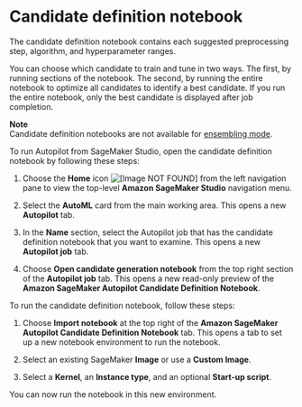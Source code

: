 # Candidate definition notebook<a name="autopilot-candidate-generation-notebook"></a>

The candidate definition notebook contains each suggested preprocessing step, algorithm, and hyperparameter ranges\. 

You can choose which candidate to train and tune in two ways\. The first, by running sections of the notebook\. The second, by running the entire notebook to optimize all candidates to identify a best candidate\. If you run the entire notebook, only the best candidate is displayed after job completion\. 

**Note**  
Candidate definition notebooks are not available for [ensembling mode](https://docs.aws.amazon.com/sagemaker/latest/dg/autopilot-model-support-validation.html#autopilot-candidate-generation-notebook.html)\.

To run Autopilot from SageMaker Studio, open the candidate definition notebook by following these steps:

1. Choose the **Home** icon ![\[Image NOT FOUND\]](http://docs.aws.amazon.com/sagemaker/latest/dg/images/studio/icons/house.png) from the left navigation pane to view the top\-level **Amazon SageMaker Studio** navigation menu\.

1. Select the **AutoML** card from the main working area\. This opens a new **Autopilot** tab\.

1. In the **Name** section, select the Autopilot job that has the candidate definition notebook that you want to examine\. This opens a new **Autopilot job** tab\.

1. Choose **Open candidate generation notebook** from the top right section of the **Autopilot job** tab\. This opens a new read\-only preview of the **Amazon SageMaker Autopilot Candidate Definition Notebook**\.

To run the candidate definition notebook, follow these steps:

1. Choose **Import notebook** at the top right of the **Amazon SageMaker Autopilot Candidate Definition Notebook** tab\. This opens a tab to set up a new notebook environment to run the notebook\.

1. Select an existing SageMaker **Image** or use a **Custom Image**\. 

1. Select a **Kernel**, an **Instance type**, and an optional **Start\-up script**\.

You can now run the notebook in this new environment\.